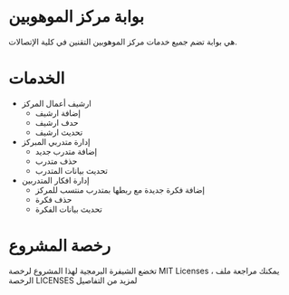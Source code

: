 # بوابة مركز الموهوبين
هي بوابة تضم جميع خدمات مركز الموهوبين التقنين في كلية الإتصالات.

# الخدمات
- ارشيف أعمال المركز
  - إضافة ارشيف
  - حدف ارشيف
  - تحديث ارشيف
- إدارة متدربي المبركز
  - إضافة متدرب جديد
  - حذف متدرب
  - تحديث بيانات المتدرب
- إدارة افكار المتدربين
  - إضافة فكرة جديدة مع ربطها بمتدرب منتسب للمركز
  - حذف فكرة
  - تحديث بيانات الفكرة

# رخصة المشروع
تخضع الشيفرة البرمجية لهذا المشروع لرخصة MIT Licenses ، يمكنك مراجعة ملف الرخصة LICENSES لمزيد من التفاصيل
